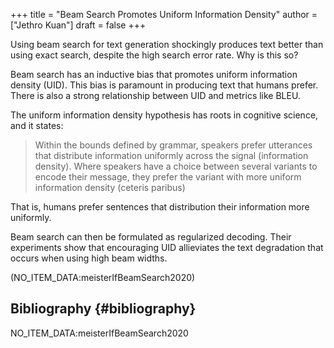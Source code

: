 +++
title = "Beam Search Promotes Uniform Information Density"
author = ["Jethro Kuan"]
draft = false
+++

Using beam search for text generation shockingly produces text better than using
exact search, despite the high search error rate. Why is this so?

Beam search has an inductive bias that promotes uniform information density
(UID). This bias is paramount in producing text that humans prefer. There is
also a strong relationship between UID and metrics like BLEU.

The uniform information density hypothesis has roots in cognitive science, and
it states:

> Within the bounds defined by grammar, speakers prefer utterances that distribute
> information uniformly across the signal (information density). Where speakers
> have a choice between several variants to encode their message, they prefer the
> variant with more uniform information density (ceteris paribus)

That is, humans prefer sentences that distribution their information more
uniformly.

Beam search can then be formulated as regularized decoding. Their experiments
show that encouraging UID allieviates the text degradation that occurs when
using high beam widths.

(NO\_ITEM\_DATA:meisterIfBeamSearch2020)


## Bibliography {#bibliography}

NO\_ITEM\_DATA:meisterIfBeamSearch2020